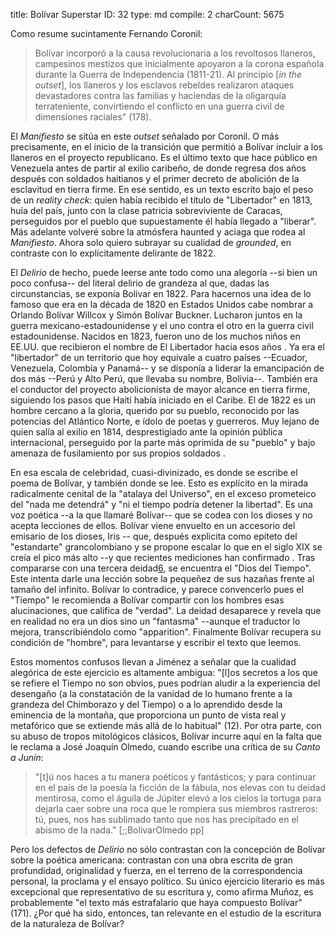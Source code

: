 title:          ​Bolívar Superstar
ID:             32
type:           md
compile:        2
charCount:      5675


Como resume sucintamente Fernando Coronil: 

> Bolívar incorporó a la causa revolucionaria a los revoltosos llaneros, campesinos mestizos que inicialmente apoyaron a la corona española durante la Guerra de Independencia (1811-21). Al principio [*in the outset*], los llaneros y los esclavos rebeldes realizaron ataques devastadores contra las familias y haciendas de la oligarquía terrateniente, convirtiendo el conflicto en una guerra civil de dimensiones raciales" (178). 

El _Manifiesto_ se sitúa en este _outset_ señalado por Coronil. O más precisamente, en el inicio de la transición que permitió a Bolívar incluir a los llaneros en el proyecto republicano. Es el último texto que hace público en Venezuela antes de partir al exilio caribeño, de donde regresa dos años después con soldados haitianos y el primer decreto de abolición de la esclavitud en tierra firme. En ese sentido, es un texto escrito bajo el peso de un *reality check*: quien había recibido el título de "Libertador" en 1813, huía del país, junto con la clase patricia sobreviviente de Caracas, perseguidos por el pueblo que supuestamente él había llegado a "liberar". Más adelante volveré sobre la atmósfera haunted y aciaga que rodea al _Manifiesto_. Ahora solo quiero subrayar su cualidad de _grounded_, en contraste con lo explícitamente delirante de 1822.

El _Delirio_ de hecho, puede leerse ante todo como una alegoría --si bien un poco confusa-- del literal delirio de grandeza al que, dadas las circunstancias, se exponía Bolívar en 1822. Para hacernos una idea de lo famoso que era en la década de 1820 en Estados Unidos cabe nombrar a Orlando Bolívar Willcox y Simón Bolívar Buckner. Lucharon juntos en la guerra mexicano-estadounidense y el uno contra el otro en la guerra civil estadounidense. Nacidos en 1823, fueron uno de los muchos niños en EE.UU. que recibieron el nombre de El Libertador hacia esos años <!-- nota: BY 'George Azcarate' Harper's ferry, the site of Abolitionist John Brown's slave rebellion was also named after Simon Bolivar. http://www.bolivarwv.org/the-name.html' + Lord Byron-->. Ya era el "libertador" de un territorio que hoy equivale a cuatro países --Ecuador, Venezuela, Colombia y Panamá-- y se disponía a liderar la emancipación de dos más --Perú y Alto Perú, que llevaba su nombre, Bolivia--. También era el conductor del proyecto abolicionista de mayor alcance en tierra firme, siguiendo los pasos que Haití había iniciado en el Caribe. El de 1822 es un hombre cercano a la gloria, querido por su pueblo, reconocido por las potencias del Atlántico Norte, e ídolo de poetas y guerreros. Muy lejano de quien salía al exilio en 1814, desprestigiado ante la opinión pública internacional, perseguido por la parte más oprimida de su "pueblo" y bajo amenaza de fusilamiento por sus propios soldados <!--referencias-->.

En esa escala de celebridad, cuasi-divinizado, es donde se escribe el poema de Bolívar, y también donde se lee. Esto es explícito en la mirada radicalmente cenital de la "atalaya del Universo", en el exceso prometeico del "nada me detendrá" y "ni el tiempo podría detener la libertad". Es una voz poética --a la que llamaré Bolívar-- que se codea con los dioses y no acepta lecciones de ellos. Bolívar viene envuelto en un accesorio del emisario de los dioses, Iris -- que, después explicita como epíteto del "estandarte" grancolombiano y se propone escalar lo que en el siglo XIX se creía el pico más alto --y que recientes mediciones han confirmado <referencia>. Tras compararse con una tercera deidad[6](#ftn12), se encuentra el "Dios del Tiempo". Este intenta darle una lección sobre la pequeñez de sus hazañas frente al tamaño del infinito. Bolívar lo contradice, y parece convencerlo pues el "Tiempo" le recomienda a Bolívar compartir con los hombres esas alucinaciones, que califica de "verdad". La deidad desaparece y revela que en realidad no era un dios sino un "fantasma" --aunque el traductor lo mejora, transcribiéndolo como "apparition". Finalmente Bolívar recupera su condición de "hombre", para levantarse y escribir el texto que leemos.

Estos momentos confusos llevan a Jiménez a señalar que la cualidad alegórica de este ejercicio es altamente ambigua: "[l]os secretos a los que se refiere el Tiempo no son obvios, pues podrían aludir a la experiencia del desengaño (a la constatación de la vanidad de lo humano frente a la grandeza del Chimborazo y del Tiempo) o a lo aprendido desde la eminencia de la montaña, que proporciona un punto de vista real y metafórico que se extiende más allá de lo habitual" (12). Por otra parte, con su abuso de tropos mitológicos clásicos, Bolívar incurre aquí en la falta que le reclama a José Joaquín Olmedo, cuando escribe una crítica de su _Canto a Junín_: 

> "[t]ú nos haces a tu manera poéticos y fantásticos; y para continuar en el país de la poesía la ficción de la fábula, nos elevas con tu deidad mentirosa, como el águila de Júpiter elevó a los cielos la tortuga para dejarla caer sobre una roca que le rompiera sus miembros rastreros: tú, pues, nos has sublimado tanto que nos has precipitado en el abismo de la nada."  [;;BolivarOlmedo pp]

Pero los defectos de _Delirio_ no sólo contrastan con la concepción de Bolívar sobre la poética americana: contrastan con una obra escrita de gran profundidad, originalidad y fuerza, en el terreno de la correspondencia personal, la proclama y el ensayo político. Su único ejercicio literario es más excepcional que representativo de su escritura y, como afirma Muñoz, es probablemente "el texto más estrafalario que haya compuesto Bolívar" (171). ¿Por qué ha sido, entonces, tan relevante en el estudio de la escritura de la naturaleza de Bolívar?
